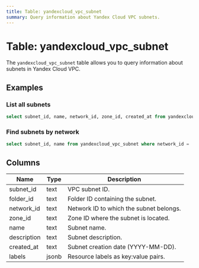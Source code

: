 ```yaml
---
title: Table: yandexcloud_vpc_subnet
summary: Query information about Yandex Cloud VPC subnets.
---
```


# Table: yandexcloud_vpc_subnet

The `yandexcloud_vpc_subnet` table allows you to query information about subnets in Yandex Cloud VPC.

## Examples

### List all subnets
```sql
select subnet_id, name, network_id, zone_id, created_at from yandexcloud_vpc_subnet;
```

### Find subnets by network
```sql
select subnet_id, name from yandexcloud_vpc_subnet where network_id = 'network-123';
```

## Columns
| Name        | Type   | Description                                 |
|-------------|--------|---------------------------------------------|
| subnet_id   | text   | VPC subnet ID.                              |
| folder_id   | text   | Folder ID containing the subnet.            |
| network_id  | text   | Network ID to which the subnet belongs.     |
| zone_id     | text   | Zone ID where the subnet is located.        |
| name        | text   | Subnet name.                                |
| description | text   | Subnet description.                         |
| created_at  | text   | Subnet creation date (YYYY-MM-DD).          |
| labels      | jsonb  | Resource labels as key:value pairs.         | 
